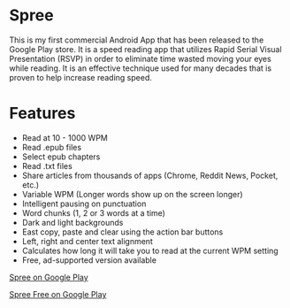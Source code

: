 Spree
=====
This is my first commercial Android App that has been released to the Google Play store. It is a speed reading app that utilizes Rapid Serial Visual Presentation (RSVP) in order to eliminate time wasted moving your eyes while reading. It is an effective technique used for many decades that is proven to help increase reading speed.

# Features
* Read at 10 - 1000 WPM
* Read .epub files
* Select epub chapters
* Read .txt files
* Share articles from thousands of apps (Chrome, Reddit News, Pocket, etc.)
* Variable WPM (Longer words show up on the screen longer)
* Intelligent pausing on punctuation
* Word chunks (1, 2 or 3 words at a time)
* Dark and light backgrounds
* East copy, paste and clear using the action bar buttons
* Left, right and center text alignment
* Calculates how long it will take you to read at the current WPM setting
* Free, ad-supported version available


[Spree on Google Play](http://play.google.com/store/apps/details?id=com.doronzehavi.spree)

[Spree Free on Google Play](https://play.google.com/store/apps/details?id=com.doronzehavi.spreefree)

